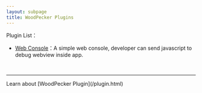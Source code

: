 ```yaml
---
layout: subpage
title: WoodPecker Plugins
---
```


Plugin List：

* [Web Console](/tools/webconsole.html)：A simple web console, developer can send javascript to debug webview inside app.


<br/>
<hr/>
Learn about [WoodPecker Plugin](/plugin.html)